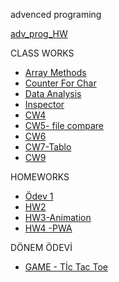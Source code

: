 advenced programing <br>

[adv_prog_HW](https://github.com/cankaya96/adv_prog_HW)<br>

CLASS WORKS
- [Array Methods](https://cankaya96.github.io/adv_prog_HW/Array%20Demo.html) <br>
- [Counter For Char](https://cankaya96.github.io/adv_prog_HW/Counter%20page.html) <br>
- [Data Analysis](https://cankaya96.github.io/adv_prog_HW/c4_data.html) <br>    
- [Inspector](https://cankaya96.github.io/adv_prog_HW/inspector.html) <br>
- [CW4](https://cankaya96.github.io/adv_prog_HW/CW4/index1.html) <br>
- [CW5- file compare](https://cankaya96.github.io/adv_prog_HW/CW5/compareFiles.html) <br>
- [CW6](https://cankaya96.github.io/adv_prog_HW/CW6/deneme_sayfasi.html) <br>
- [CW7-Tablo](https://cankaya96.github.io/adv_prog_HW/CW7/CW7.html)<br>
- [CW9](https://cankaya96.github.io/adv_prog_HW/CW9.html)

HOMEWORKS <br>
- [Ödev 1](https://cankaya96.github.io/adv_prog_HW/Odev1.html) <br>
- [HW2](https://cankaya96.github.io/adv_prog_HW/HW2/Databse.html)<br>
- [HW3-Animation](https://cankaya96.github.io/adv_prog_HW/HW3/Animation.html) <br>
- [HW4 -PWA](https://cankaya96.github.io/adv_prog_HW/HW4/PWA.html)<br>


DÖNEM ÖDEVİ <br>
- [GAME - Tİc Tac Toe](https://cankaya96.github.io/adv_prog_HW/GAME/index.html)<br>
